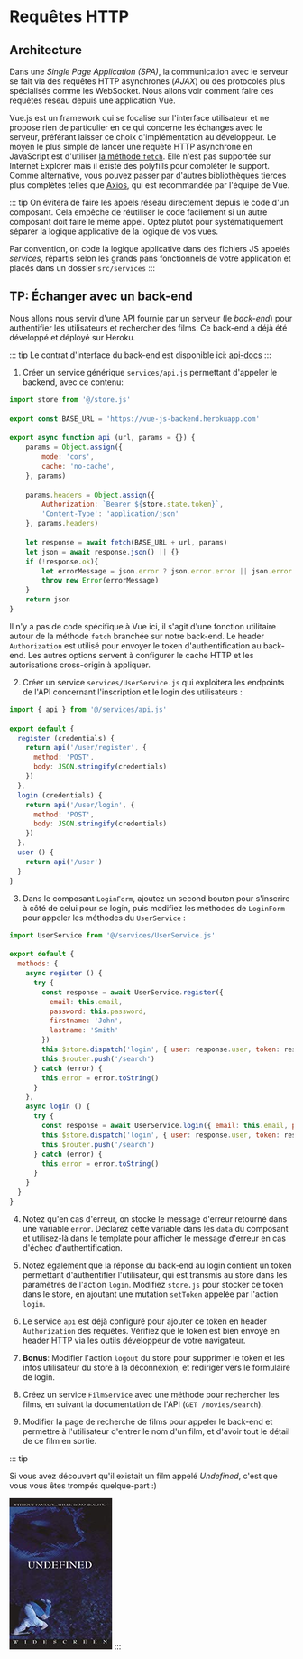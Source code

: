 # Requêtes HTTP

## Architecture

Dans une *Single Page Application (SPA)*, la communication avec le serveur se fait via des requêtes HTTP asynchrones (*AJAX*) ou des protocoles plus spécialisés comme les WebSocket. Nous allons voir comment faire ces requêtes réseau depuis une application Vue.

Vue.js est un framework qui se focalise sur l'interface utilisateur et ne propose rien de particulier en ce qui concerne les échanges avec le serveur, préférant laisser ce choix d'implémentation au développeur. Le moyen le plus simple de lancer une requête HTTP asynchrone en JavaScript est d'utiliser [la méthode `fetch`](https://developer.mozilla.org/fr/docs/Web/API/Fetch_API/Using_Fetch). Elle n'est pas supportée sur Internet Explorer mais il existe des polyfills pour compléter le support. Comme alternative, vous pouvez passer par d'autres bibliothèques tierces plus complètes telles que [Axios](https://github.com/axios/axios), qui est recommandée par l'équipe de Vue.

::: tip
On évitera de faire les appels réseau directement depuis le code d'un composant. Cela empêche de réutiliser le code facilement si un autre composant doit faire le même appel. Optez plutôt pour systématiquement séparer la logique applicative de la logique de vos vues.

Par convention, on code la logique applicative dans des fichiers JS appelés *services*, répartis selon les grands pans fonctionnels de votre application et placés dans un dossier `src/services`
:::

## TP: Échanger avec un back-end

Nous allons nous servir d'une API fournie par un serveur (le *back-end*) pour authentifier les utilisateurs et rechercher des films. Ce back-end a déjà été développé et déployé sur Heroku.

::: tip
Le contrat d'interface du back-end est disponible ici: [api-docs](https://vue-js-backend.herokuapp.com/api-docs)
:::

1. Créer un service générique `services/api.js` permettant d'appeler le backend, avec ce contenu:

```js
import store from '@/store.js'

export const BASE_URL = 'https://vue-js-backend.herokuapp.com'

export async function api (url, params = {}) {
    params = Object.assign({
        mode: 'cors',
        cache: 'no-cache',
    }, params)

    params.headers = Object.assign({
        Authorization: `Bearer ${store.state.token}`,
        'Content-Type': 'application/json'
    }, params.headers)

    let response = await fetch(BASE_URL + url, params)
    let json = await response.json() || {}
    if (!response.ok){
        let errorMessage = json.error ? json.error.error || json.error : response.status
        throw new Error(errorMessage)
    }
    return json
}
```

Il n'y a pas de code spécifique à Vue ici, il s'agit d'une fonction utilitaire autour de la méthode `fetch` branchée sur notre back-end. Le header `Authorization` est utilisé pour envoyer le token d'authentification au back-end. Les autres options servent à configurer le cache HTTP et les autorisations cross-origin à appliquer.

2. Créer un service `services/UserService.js` qui exploitera les endpoints de l'API concernant l'inscription et le login des utilisateurs :

```js
import { api } from '@/services/api.js'

export default {
  register (credentials) {
    return api('/user/register', {
      method: 'POST',
      body: JSON.stringify(credentials)
    })
  },
  login (credentials) {
    return api('/user/login', {
      method: 'POST',
      body: JSON.stringify(credentials)
    })
  },
  user () {
    return api('/user')
  }
}
```

3. Dans le composant `LoginForm`, ajoutez un second bouton pour s'inscrire à côté de celui pour se login, puis modifiez les méthodes de `LoginForm` pour appeler les méthodes du `UserService` :

```js
import UserService from '@/services/UserService.js'

export default {
  methods: {
    async register () {
      try {
        const response = await UserService.register({
          email: this.email,
          password: this.password,
          firstname: 'John',
          lastname: 'Smith'
        })
        this.$store.dispatch('login', { user: response.user, token: response.token })
        this.$router.push('/search')
      } catch (error) {
        this.error = error.toString()
      }
    },
    async login () {
      try {
        const response = await UserService.login({ email: this.email, password: this.password })
        this.$store.dispatch('login', { user: response.user, token: response.token })
        this.$router.push('/search')
      } catch (error) {
        this.error = error.toString()
      }
    }
  }
}
```

4. Notez qu'en cas d'erreur, on stocke le message d'erreur retourné dans une variable `error`. Déclarez cette variable dans les `data` du composant et utilisez-là dans le template pour afficher le message d'erreur en cas d'échec d'authentification.

5. Notez également que la réponse du back-end au login contient un token permettant d'authentifier l'utilisateur, qui est transmis au store dans les paramètres de l'action `login`. Modifiez `store.js` pour stocker ce token dans le store, en ajoutant une mutation `setToken` appelée par l'action `login`.

6. Le service `api` est déjà configuré pour ajouter ce token en header `Authorization` des requêtes. Vérifiez que le token est bien envoyé en header HTTP via les outils développeur de votre navigateur.

7. **Bonus**: Modifier l'action `logout` du store pour supprimer le token et les infos utilisateur du store à la déconnexion, et rediriger vers le formulaire de login.

8. Créez un service `FilmService` avec une méthode pour rechercher les films, en suivant la documentation de l'API (`GET /movies/search`).

9. Modifier la page de recherche de films pour appeler le back-end et permettre à l'utilisateur d'entrer le nom d'un film, et d'avoir tout le détail de ce film en sortie.

::: tip

Si vous avez découvert qu'il existait un film appelé *Undefined*, c'est que vous vous êtes trompés quelque-part :)

![Undefined, the movie](../../assets/undefined.jpg)
:::
